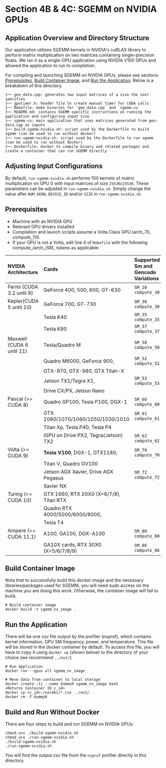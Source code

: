 # Section 4B & 4C: SGEMM on NVIDIA GPUs

## Application Overview and Directory Structure

Our application utilizes SGEMM kernels in NVIDIA's cuBLAS library to perform matrix multiplication on two matrices containing single-precision floats. We ran it as a single-GPU application using NVIDIA V100 GPUs and allowed the application to run to completion. 

For compiling and launching SGEMM on NVIDIA GPUs, please see sections [Prerequisites](#prerequisites), [Build Container Image](#build-container-image), and [Run the Application](#run-the-application). Below is a breakdown of this directory.
```
├── gen_data.cpp: generates two input matrices of a size the user specifies
├── gputimer.h: header file to create manual timer for CUDA calls
├── Makefile: make binaries for `gen_data.cpp` and `sgemm.cu`
├── README.md: contains SGEMM specific instructions on running the application and configuring input size
├── sgemm.cu: main application that uses matrices generated from gen-data.cpp as inputs
├── build-sgemm-nvidia.sh: script used by the Dockerfile to build sgemm (can be used to run without docker)
├── run-sgemm-nvidia.sh: script used by the Dockerfile to run sgemm (can be used to run without docker)
├── Dockerfile: docker to compile binary and related packages and create a container that can run SGEMM directly
```

## Adjusting Input Configurations

By default, `run-sgemm-nvidia.sh` performs 100 kernels of matrix multiplication on GPU 0 
with input matrices of size `25536x25536`. These parameters can be adjusted in `run-sgemm-nvidia.sh`. Simply change the value after `NUM_KERN`, `DEVICE_ID` and/or `SIZE` in `run-sgemm-nvidia.sh`. 

## Prerequisites
* Machine with an NVIDIA GPU
* Relevant GPU drivers installed
* Compilation and launch scripts assume a Volta Class GPU (arch_70, compute_70).
* If your GPU is not a Volta, edit line 4 of `Makefile` with the following compute_/arch_/SM_ tokens as applicable: 


| NVIDIA Architecture        | Cards                                   | Supported Sm and Gencode Variations |
|:---------------------------|:----------------------------------------|:------------------------------------|
| Fermi (CUDA 3.2 until 8)   | GeForce 400, 500, 600, GT-630           | `SM_20` `compute_30`                |
| Kepler(CUDA 5 until 10)    | GeForce 700, GT-730                     | `SM_30` `compute_30`                |
|                            | Tesla K40                               | `SM_35` `compute_35`                |
|                            | Tesla K80                               | `SM_37` `compute_37`                |
| Maxwell (CUDA 6 until 11)  | Tesla/Quadro M                          | `SM_50` `compute_50`                |
|                            | Quadro M6000, GeForce 900,              | `SM_52` `compute_52`                |
|                            | GTX-970, GTX-980, GTX Titan-X           |                                     |
|                            | Jetson TX1/Tegra X1,                    | `SM_53` `compute_53`                |
|                            | Drive CX/PX, Jetson Nano                |                                     |
| Pascal (>= CUDA 8)         | Quadro GP100, Tesla P100, DGX-1         | `SM_60` `compute_60`                |
|                            | GTX 1080/1070/1060/1050/1030/1010       | `SM_61` `compute_61`                |
|                            | Titan Xp, Tesla P40, Tesla P4           |                                     |
|                            | iGPU on Drive PX2, Tegra(Jetson) TX2    | `SM_62` `compute_62`                |
| Volta (>= CUDA 9)          | **Tesla V100**, DGX-1, GTX1180,         | `SM_70` `compute_70`                |
|                            | Titan V, Quadro GV100                   |                                     |
|                            | Jetson AGX Xavier, Drive AGX Pegasus    | `SM_72` `compute_72`                |
|                            | Xavier NX                               |                                     |
| Turing (>= CUDA 10)        | GTX 1660, RTX 20X0 (X=6/7/8), Titan RTX|| `SM_75` `compute_75`                |
|                            | Quadro RTX 4000/5000/6000/8000,         |                                     |
|                            | Tesla T4                                |                                     |
| Ampere (>= CUDA 11.1)      | A100, GA100, DGX-A100                   | `SM_80` `compute_80`                |
|                            | GA10X cards, RTX 30X0 (X=5/6/7/8/9)     | `SM_86` `compute_86`                |

## Build Container Image
Note that to successfully build this docker image and the necessary libraries/packages used for SGEMM, you will
need sudo access on the machine you are doing this work. Otherwise, the container image will fail to build.
```
# Build container image
docker build -t sgemm_nv_image .
```

## Run the Application
There will be one csv file output by the profiler (nvprof), which contains kernel information, GPU SM frequency, power, and temperature. This file will be stored in the docker container by default. To access this file, you will have to copy it using `docker cp` (shown below) to the directory of your choice (we recommend `../out/`).

```
# Run application
docker run --gpus all sgemm_nv_image

# Move data from container to local storage
docker create -ti --name dummy0 sgemm_nv_image bash
<Returns Container ID c_id>
docker cp <c_id>:/sec4bc/*.csv ../out/.
docker rm -f dummy0
```

## Build and Run Without Docker
There are four steps to build and run SGEMM on NVIDIA GPUs:
```
chmod u+x ./build-sgemm-nvidia.sh
chmod u+x ./run-sgemm-nvidia.sh
./build-sgemm-nvidia.sh
./run-sgemm-nvidia.sh
```
You will find the output csv file from the `nvprof` profiler directly in this directory. 
